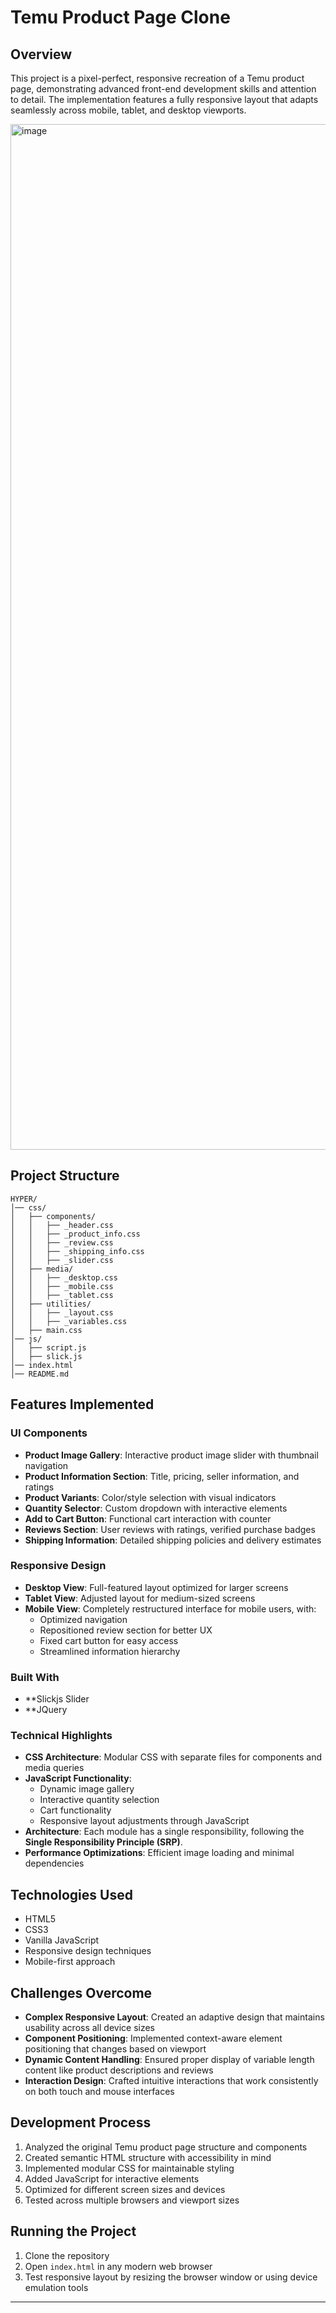 # Temu Product Page Clone

## Overview
This project is a pixel-perfect, responsive recreation of a Temu product page, demonstrating advanced front-end development skills and attention to detail. The implementation features a fully responsive layout that adapts seamlessly across mobile, tablet, and desktop viewports.

<img width="1641" alt="image" src="https://github.com/user-attachments/assets/5148f34b-d54b-4aa4-b132-139b650de06d" />

## Project Structure
```
HYPER/
│── css/
│   ├── components/
│   │   ├── _header.css
│   │   ├── _product_info.css
│   │   ├── _review.css
│   │   ├── _shipping_info.css
│   │   ├── _slider.css
│   ├── media/
│   │   ├── _desktop.css
│   │   ├── _mobile.css
│   │   ├── _tablet.css
│   ├── utilities/
│   │   ├── _layout.css
│   │   ├── _variables.css
│   ├── main.css
│── js/
│   ├── script.js
│   ├── slick.js
│── index.html
│── README.md
```
## Features Implemented

### UI Components
- **Product Image Gallery**: Interactive product image slider with thumbnail navigation
- **Product Information Section**: Title, pricing, seller information, and ratings
- **Product Variants**: Color/style selection with visual indicators
- **Quantity Selector**: Custom dropdown with interactive elements
- **Add to Cart Button**: Functional cart interaction with counter
- **Reviews Section**: User reviews with ratings, verified purchase badges
- **Shipping Information**: Detailed shipping policies and delivery estimates

### Responsive Design
- **Desktop View**: Full-featured layout optimized for larger screens
- **Tablet View**: Adjusted layout for medium-sized screens
- **Mobile View**: Completely restructured interface for mobile users, with:
  - Optimized navigation
  - Repositioned review section for better UX
  - Fixed cart button for easy access
  - Streamlined information hierarchy
 
### Built With
- **Slickjs Slider
- **JQuery

### Technical Highlights
- **CSS Architecture**: Modular CSS with separate files for components and media queries
- **JavaScript Functionality**: 
  - Dynamic image gallery
  - Interactive quantity selection
  - Cart functionality
  - Responsive layout adjustments through JavaScript
- **Architecture**: Each module has a single responsibility, following the **Single Responsibility Principle (SRP)**.  
- **Performance Optimizations**: Efficient image loading and minimal dependencies

## Technologies Used
- HTML5
- CSS3 
- Vanilla JavaScript 
- Responsive design techniques
- Mobile-first approach

## Challenges Overcome
- **Complex Responsive Layout**: Created an adaptive design that maintains usability across all device sizes
- **Component Positioning**: Implemented context-aware element positioning that changes based on viewport
- **Dynamic Content Handling**: Ensured proper display of variable length content like product descriptions and reviews
- **Interaction Design**: Crafted intuitive interactions that work consistently on both touch and mouse interfaces

## Development Process
1. Analyzed the original Temu product page structure and components
2. Created semantic HTML structure with accessibility in mind
3. Implemented modular CSS for maintainable styling
4. Added JavaScript for interactive elements
5. Optimized for different screen sizes and devices
6. Tested across multiple browsers and viewport sizes

## Running the Project
1. Clone the repository
2. Open `index.html` in any modern web browser
3. Test responsive layout by resizing the browser window or using device emulation tools


---

 

